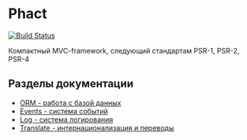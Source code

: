 # Phact

[![Build Status](https://travis-ci.org/phact-cmf/phact.svg?branch=master)](https://travis-ci.org/phact-cmf/phact)

Компактный MVC-framework, следующий стандартам PSR-1, PSR-2, PSR-4

## Разделы документации

* [ORM - работа с базой данных](./docs/orm.md)
* [Events - система событий](./docs/events.md)
* [Log - система логирования](./docs/log.md)
* [Translate - интернационализация и переводы](./docs/translate.md)